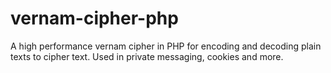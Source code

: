 # vernam-cipher-php
A high performance vernam cipher in PHP for encoding and decoding plain texts to cipher text. Used in private messaging, cookies and more.
